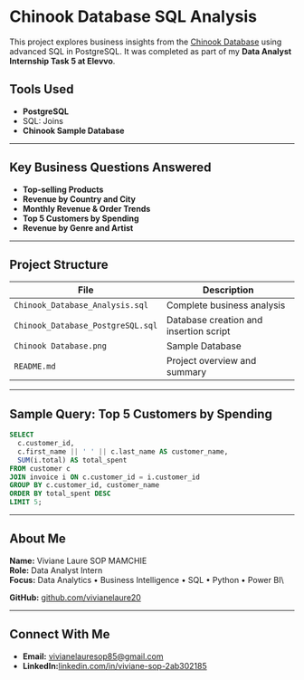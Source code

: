 # Chinook Database SQL Analysis

This project explores business insights from the [Chinook Database](https://github.com/lerocha/chinook-database) using advanced SQL in PostgreSQL. It was completed as part of my **Data Analyst Internship Task 5 at Elevvo**.

## Tools Used

- **PostgreSQL**
- SQL: Joins
- **Chinook Sample Database**

---

## Key Business Questions Answered

- **Top-selling Products**
- **Revenue by Country and City**
- **Monthly Revenue & Order Trends**
- **Top 5 Customers by Spending**
- **Revenue by Genre and Artist**

---

## Project Structure

| File                                      | Description                              |
| ----------------------------------------- | ---------------------------------------- |
| `Chinook_Database_Analysis.sql`           | Complete business analysis               |
| `Chinook_Database_PostgreSQL.sql`         | Database creation and insertion script   |
| `Chinook Database.png`                    | Sample Database
| `README.md`                               | Project overview and summary             |

---

## Sample Query: Top 5 Customers by Spending

```sql
SELECT
  c.customer_id,
  c.first_name || ' ' || c.last_name AS customer_name,
  SUM(i.total) AS total_spent
FROM customer c
JOIN invoice i ON c.customer_id = i.customer_id
GROUP BY c.customer_id, customer_name
ORDER BY total_spent DESC
LIMIT 5;
```

---

##  About Me

**Name:** Viviane Laure SOP MAMCHIE\
**Role:** Data Analyst Intern\
**Focus:** Data Analytics • Business Intelligence • SQL • Python • Power BI\

**GitHub:** [github.com/vivianelaure20](https://github.com/vivianelaure20)

---

##  Connect With Me

-  **Email:** [vivianelauresop85@gmail.com](mailto:vivianelauresop85@gmail.com)
-  **LinkedIn:**[linkedin.com/in/viviane-sop-2ab302185](https://www.linkedin.com/in/viviane-sop-2ab302185/)